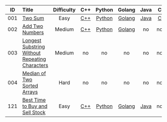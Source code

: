 | ID | Title | Difficulty | C++ | Python | Golang | Java | C |
|----|:--|:--:|:--:|:--:|:--:|:--:|:--:|
|001|[Two Sum](https://leetcode.com/problems/two-sum/)|Easy|[C++](https://github.com/GGG1235/for-offer/blob/master/leetcode/C++/TwoSum.cpp)|[Python](https://github.com/GGG1235/for-offer/blob/master/leetcode/Python/TwoSum.py)|[Golang](https://github.com/GGG1235/for-offer/blob/master/leetcode/Golang/TwoSum.go)|[Java](https://github.com/GGG1235/for-offer/blob/master/leetcode/Java/TwoSum.java)|[C](https://github.com/GGG1235/for-offer/blob/master/leetcode/C/TwoSum.c)|
|002|[Add Two Numbers](https://leetcode.com/problems/add-two-numbers/)|Medium|[C++](https://github.com/GGG1235/for-offer/blob/master/leetcode/C++/AddTwoNumbers.cpp)|[Python](https://github.com/GGG1235/for-offer/blob/master/leetcode/Python/AddTwoNumbers.py)|[Golang](https://github.com/GGG1235/for-offer/blob/master/leetcode/Golang/AddTwoNumbers.go)|no|no|
|003|[Longest Substring Without Repeating Characters](https://leetcode.com/problems/longest-substring-without-repeating-characters/)|Medium|no|no|no|no|no|
|004|[Median of Two Sorted Arrays](https://leetcode.com/problems/median-of-two-sorted-arrays/)|Hard|no|no|no|no|no|
|121|[Best Time to Buy and Sell Stock](https://leetcode.com/problems/best-time-to-buy-and-sell-stock/)|Easy|[C++](https://github.com/GGG1235/for-offer/blob/master/leetcode/C++/MaxProfit.cpp)|[Python](https://github.com/GGG1235/for-offer/blob/master/leetcode/Python/MaxProfit.py)|[Golang](https://github.com/GGG1235/for-offer/blob/master/leetcode/Golang/MaxProfit.go)|[Java](https://github.com/GGG1235/for-offer/blob/master/leetcode/Java/MaxProfit.java)|no|